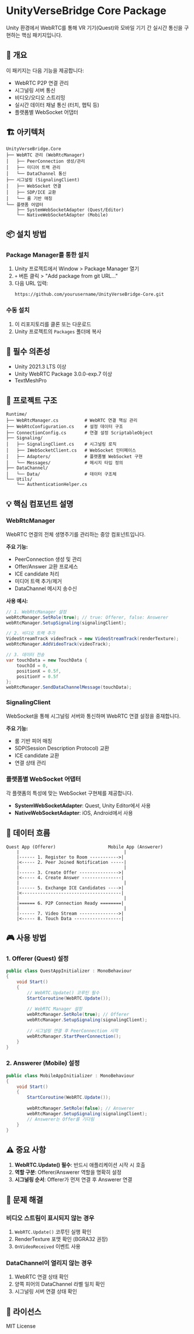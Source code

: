 # UnityVerseBridge Core Package

Unity 환경에서 WebRTC를 통해 VR 기기(Quest)와 모바일 기기 간 실시간 통신을 구현하는 핵심 패키지입니다.

## 🎯 개요

이 패키지는 다음 기능을 제공합니다:
- WebRTC P2P 연결 관리
- 시그널링 서버 통신
- 비디오/오디오 스트리밍
- 실시간 데이터 채널 통신 (터치, 햅틱 등)
- 플랫폼별 WebSocket 어댑터

## 🏗️ 아키텍처

```
UnityVerseBridge.Core
├── WebRTC 관리 (WebRtcManager)
│   ├── PeerConnection 생성/관리
│   ├── 미디어 트랙 관리
│   └── DataChannel 통신
├── 시그널링 (SignalingClient)
│   ├── WebSocket 연결
│   ├── SDP/ICE 교환
│   └── 룸 기반 매칭
└── 플랫폼 어댑터
    ├── SystemWebSocketAdapter (Quest/Editor)
    └── NativeWebSocketAdapter (Mobile)
```

## 📦 설치 방법

### Package Manager를 통한 설치

1. Unity 프로젝트에서 Window > Package Manager 열기
2. `+` 버튼 클릭 > "Add package from git URL..."
3. 다음 URL 입력:
   ```
   https://github.com/yourusername/UnityVerseBridge-Core.git
   ```

### 수동 설치

1. 이 리포지토리를 클론 또는 다운로드
2. Unity 프로젝트의 `Packages` 폴더에 복사

## 🔧 필수 의존성

- Unity 2021.3 LTS 이상
- Unity WebRTC Package 3.0.0-exp.7 이상
- TextMeshPro

## 📁 프로젝트 구조

```
Runtime/
├── WebRtcManager.cs          # WebRTC 연결 핵심 관리
├── WebRtcConfiguration.cs    # 설정 데이터 구조
├── ConnectionConfig.cs       # 연결 설정 ScriptableObject
├── Signaling/
│   ├── SignalingClient.cs    # 시그널링 로직
│   ├── IWebSocketClient.cs   # WebSocket 인터페이스
│   ├── Adapters/             # 플랫폼별 WebSocket 구현
│   └── Messages/             # 메시지 타입 정의
├── DataChannel/
│   └── Data/                 # 데이터 구조체
└── Utils/
    └── AuthenticationHelper.cs
```

## 💡 핵심 컴포넌트 설명

### WebRtcManager
WebRTC 연결의 전체 생명주기를 관리하는 중앙 컴포넌트입니다.

**주요 기능:**
- PeerConnection 생성 및 관리
- Offer/Answer 교환 프로세스
- ICE candidate 처리
- 미디어 트랙 추가/제거
- DataChannel 메시지 송수신

**사용 예시:**
```csharp
// 1. WebRtcManager 설정
webRtcManager.SetRole(true); // true: Offerer, false: Answerer
webRtcManager.SetupSignaling(signalingClient);

// 2. 비디오 트랙 추가
VideoStreamTrack videoTrack = new VideoStreamTrack(renderTexture);
webRtcManager.AddVideoTrack(videoTrack);

// 3. 데이터 전송
var touchData = new TouchData { 
    touchId = 0, 
    positionX = 0.5f, 
    positionY = 0.5f 
};
webRtcManager.SendDataChannelMessage(touchData);
```

### SignalingClient
WebSocket을 통해 시그널링 서버와 통신하며 WebRTC 연결 설정을 중재합니다.

**주요 기능:**
- 룸 기반 피어 매칭
- SDP(Session Description Protocol) 교환
- ICE candidate 교환
- 연결 상태 관리

### 플랫폼별 WebSocket 어댑터
각 플랫폼의 특성에 맞는 WebSocket 구현체를 제공합니다.

- **SystemWebSocketAdapter**: Quest, Unity Editor에서 사용
- **NativeWebSocketAdapter**: iOS, Android에서 사용

## 🔄 데이터 흐름

```
Quest App (Offerer)                    Mobile App (Answerer)
    |                                        |
    |------ 1. Register to Room ----------->|
    |<----- 2. Peer Joined Notification -----|
    |                                        |
    |------ 3. Create Offer --------------->|
    |<----- 4. Create Answer ---------------|
    |                                        |
    |------ 5. Exchange ICE Candidates ---->|
    |<--------------------------------------|
    |                                        |
    |====== 6. P2P Connection Ready ========|
    |                                        |
    |------ 7. Video Stream --------------->|
    |<----- 8. Touch Data ------------------|
```

## 🎮 사용 방법

### 1. Offerer (Quest) 설정
```csharp
public class QuestAppInitializer : MonoBehaviour
{
    void Start()
    {
        // WebRTC.Update() 코루틴 필수
        StartCoroutine(WebRTC.Update());
        
        // WebRTC Manager 설정
        webRtcManager.SetRole(true); // Offerer
        webRtcManager.SetupSignaling(signalingClient);
        
        // 시그널링 연결 후 PeerConnection 시작
        webRtcManager.StartPeerConnection();
    }
}
```

### 2. Answerer (Mobile) 설정
```csharp
public class MobileAppInitializer : MonoBehaviour
{
    void Start()
    {
        StartCoroutine(WebRTC.Update());
        
        webRtcManager.SetRole(false); // Answerer
        webRtcManager.SetupSignaling(signalingClient);
        // Answerer는 Offer를 기다림
    }
}
```

## ⚠️ 중요 사항

1. **WebRTC.Update() 필수**: 반드시 애플리케이션 시작 시 호출
2. **역할 구분**: Offerer/Answerer 역할을 명확히 설정
3. **시그널링 순서**: Offerer가 먼저 연결 후 Answerer 연결

## 🐛 문제 해결

### 비디오 스트림이 표시되지 않는 경우
1. `WebRTC.Update()` 코루틴 실행 확인
2. RenderTexture 포맷 확인 (BGRA32 권장)
3. `OnVideoReceived` 이벤트 사용

### DataChannel이 열리지 않는 경우
1. WebRTC 연결 상태 확인
2. 양쪽 피어의 DataChannel 라벨 일치 확인
3. 시그널링 서버 연결 상태 확인

## 📄 라이선스

MIT License
